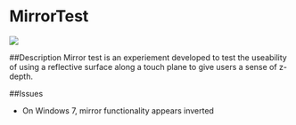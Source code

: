 MirrorTest 
=====

<img src="https://leapmotion-leapdev-production.s3.amazonaws.com/uploads/library/thumbnail_image/79685b84-de98-4ff2-9143-206e72ff9026.jpg">

##Description
Mirror test is an experiement developed to test the useability of using a reflective surface along a touch plane to give users a sense of z-depth.

##Issues
* On Windows 7, mirror functionality appears inverted
